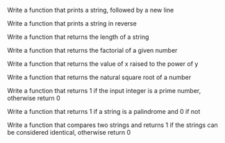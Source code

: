 Write a function that prints a string, followed by a new line

Write a function that prints a string in reverse

Write a function that returns the length of a string

Write a function that returns the factorial of a given number

Write a function that returns the value of x raised to the power of y

Write a function that returns the natural square root of a number

Write a function that returns 1 if the input integer is a prime number, otherwise return 0

Write a function that returns 1 if a string is a palindrome and 0 if not

Write a function that compares two strings and returns 1 if the strings can be considered identical, otherwise return 0
